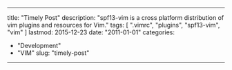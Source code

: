 
---
title: "Timely Post"
description: "spf13-vim is a cross platform distribution of vim plugins and resources for Vim."
tags: [ ".vimrc", "plugins", "spf13-vim", "vim" ]
lastmod: 2015-12-23
date: "2011-01-01"
categories:
  - "Development"
  - "VIM"
slug: "timely-post"
---



